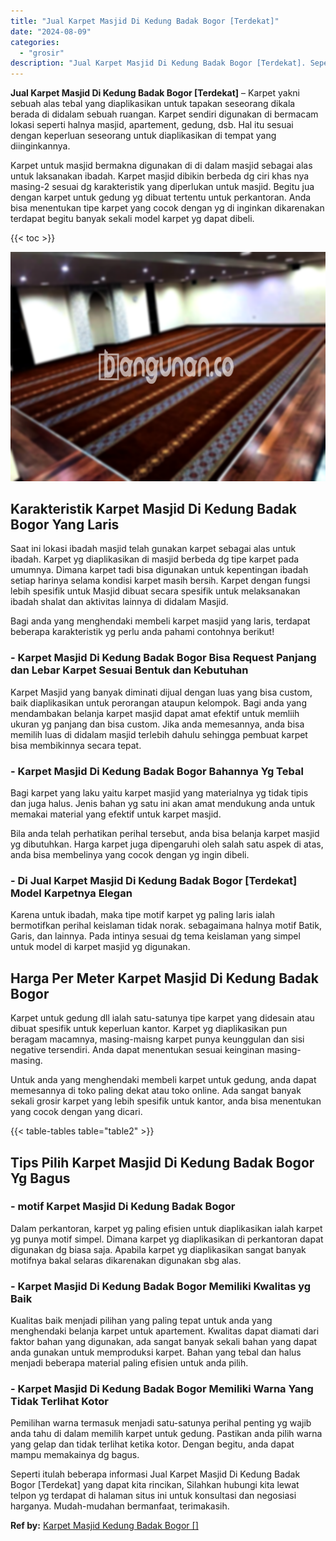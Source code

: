 ```yaml
---
title: "Jual Karpet Masjid Di Kedung Badak Bogor [Terdekat]"
date: "2024-08-09"
categories: 
  - "grosir"
description: "Jual Karpet Masjid Di Kedung Badak Bogor [Terdekat]. Seperti itulah beberapa informasi Jual Karpet Masjid Di Kedung Badak Bogor [Terdekat] yang dapat kita..."
---
```


**Jual Karpet Masjid Di Kedung Badak Bogor \[Terdekat\]** – Karpet yakni sebuah alas tebal yang diaplikasikan untuk tapakan seseorang dikala berada di didalam sebuah ruangan. Karpet sendiri digunakan di bermacam lokasi seperti halnya masjid, apartement, gedung, dsb. Hal itu sesuai dengan keperluan seseorang untuk diaplikasikan di tempat yang diinginkannya.

Karpet untuk masjid bermakna digunakan di di dalam masjid sebagai alas untuk laksanakan ibadah. Karpet masjid dibikin berbeda dg ciri khas nya masing-2 sesuai dg karakteristik yang diperlukan untuk masjid. Begitu jua dengan karpet untuk gedung yg dibuat tertentu untuk perkantoran. Anda bisa menentukan tipe karpet yang cocok dengan yg di inginkan dikarenakan terdapat begitu banyak sekali model karpet yg dapat dibeli.

{{< toc >}}

![Jual Karpet Masjid Di Kedung Badak Bogor [Terdekat]](/images/grosir-karpet-murah-71.png)

## Karakteristik Karpet Masjid Di Kedung Badak Bogor Yang Laris

Saat ini lokasi ibadah masjid telah gunakan karpet sebagai alas untuk ibadah. Karpet yg diaplikasikan di masjid berbeda dg tipe karpet pada umumnya. Dimana karpet tadi bisa digunakan untuk kepentingan ibadah setiap harinya selama kondisi karpet masih bersih. Karpet dengan fungsi lebih spesifik untuk Masjid dibuat secara spesifik untuk melaksanakan ibadah shalat dan aktivitas lainnya di didalam Masjid.

Bagi anda yang menghendaki membeli karpet masjid yang laris, terdapat beberapa karakteristik yg perlu anda pahami contohnya berikut!

### \- Karpet Masjid Di Kedung Badak Bogor Bisa Request Panjang dan Lebar Karpet Sesuai Bentuk dan Kebutuhan

Karpet Masjid yang banyak diminati dijual dengan luas yang bisa custom, baik diaplikasikan untuk perorangan ataupun kelompok. Bagi anda yang mendambakan belanja karpet masjid dapat amat efektif untuk memliih ukuran yg panjang dan bisa custom. Jika anda memesannya, anda bisa memilih luas di didalam masjid terlebih dahulu sehingga pembuat karpet bisa membikinnya secara tepat.

### \- Karpet Masjid Di Kedung Badak Bogor Bahannya Yg Tebal

Bagi karpet yang laku yaitu karpet masjid yang materialnya yg tidak tipis dan juga halus. Jenis bahan yg satu ini akan amat mendukung anda untuk memakai material yang efektif untuk karpet masjid.

Bila anda telah perhatikan perihal tersebut, anda bisa belanja karpet masjid yg dibutuhkan. Harga karpet juga dipengaruhi oleh salah satu aspek di atas, anda bisa membelinya yang cocok dengan yg ingin dibeli.

### \- Di Jual Karpet Masjid Di Kedung Badak Bogor \[Terdekat\] Model Karpetnya Elegan

Karena untuk ibadah, maka tipe motif karpet yg paling laris ialah bermotifkan perihal keislaman tidak norak. sebagaimana halnya motif Batik, Garis, dan lainnya. Pada intinya sesuai dg tema keislaman yang simpel untuk model di karpet masjid yg digunakan.

## Harga Per Meter Karpet Masjid Di Kedung Badak Bogor

Karpet untuk gedung dll ialah satu-satunya tipe karpet yang didesain atau dibuat spesifik untuk keperluan kantor. Karpet yg diaplikasikan pun beragam macamnya, masing-maisng karpet punya keunggulan dan sisi negative tersendiri. Anda dapat menentukan sesuai keinginan masing-masing.

Untuk anda yang menghendaki membeli karpet untuk gedung, anda dapat memesannya di toko paling dekat atau toko online. Ada sangat banyak sekali grosir karpet yang lebih spesifik untuk kantor, anda bisa menentukan yang cocok dengan yang dicari.

{{< table-tables table="table2" >}}

## Tips Pilih Karpet Masjid Di Kedung Badak Bogor Yg Bagus

### \- motif Karpet Masjid Di Kedung Badak Bogor

Dalam perkantoran, karpet yg paling efisien untuk diaplikasikan ialah karpet yg punya motif simpel. Dimana karpet yg diaplikasikan di perkantoran dapat digunakan dg biasa saja. Apabila karpet yg diaplikasikan sangat banyak motifnya bakal selaras dikarenakan digunakan sbg alas.

### \- Karpet Masjid Di Kedung Badak Bogor Memiliki Kwalitas yg Baik

Kualitas baik menjadi pilihan yang paling tepat untuk anda yang menghendaki belanja karpet untuk apartement. Kwalitas dapat diamati dari faktor bahan yang digunakan, ada sangat banyak sekali bahan yang dapat anda gunakan untuk memproduksi karpet. Bahan yang tebal dan halus menjadi beberapa material paling efisien untuk anda pilih.

### \- Karpet Masjid Di Kedung Badak Bogor Memiliki Warna Yang Tidak Terlihat Kotor

Pemilihan warna termasuk menjadi satu-satunya perihal penting yg wajib anda tahu di dalam memilih karpet untuk gedung. Pastikan anda pilih warna yang gelap dan tidak terlihat ketika kotor. Dengan begitu, anda dapat mampu memakainya dg bagus.

Seperti itulah beberapa informasi Jual Karpet Masjid Di Kedung Badak Bogor \[Terdekat\] yang dapat kita rincikan, Silahkan hubungi kita lewat telpon yg terdapat di halaman situs ini untuk konsultasi dan negosiasi harganya. Mudah-mudahan bermanfaat, terimakasih.

**Ref by:**  [Karpet Masjid Kedung Badak Bogor []](https://id.wikipedia.org/wiki/Karpet)
